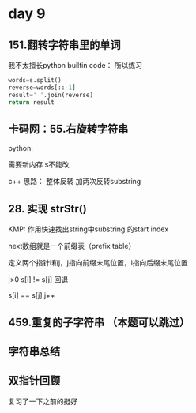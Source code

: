 # day 9
##  151.翻转字符串里的单词
我不太擅长python builtin code：
所以练习
```python
words=s.split()
reverse=words[::-1]
result=' '.join(reverse)
return result
```



## 卡码网：55.右旋转字符串

python:

需要新内存  s不能改

c++ 思路： 整体反转 加两次反转substring


## 28. 实现 strStr()  
KMP: 作用快速找出string中substring 的start index

next数组就是一个前缀表（prefix table）

定义两个指针i和j，j指向前缀末尾位置，i指向后缀末尾位置

j>0 s[i] != s[j] 回退

s[i] == s[j] j++
##  459.重复的子字符串  （本题可以跳过）


## 字符串总结 
##  双指针回顾 
复习了一下之前的挺好
